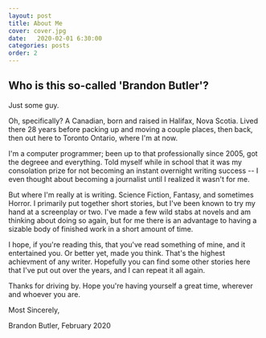 ```yaml
---
layout: post
title: About Me
cover: cover.jpg
date:   2020-02-01 6:30:00
categories: posts
order: 2
---
```


## Who is this so-called 'Brandon Butler'?

Just some guy.

Oh, specifically? A Canadian, born and raised in Halifax, Nova Scotia. Lived there 28 years before packing up and moving a couple places, then back, then out here to Toronto Ontario, where I'm at now.

I'm a computer programmer; been up to that professionally since 2005, got the degreee and everything. Told myself while in school that it was my consolation prize for not becoming an instant
overnight writing success -- I even thought about becoming a journalist until I realized it wasn't for me.

But where I'm really at is writing. Science Fiction, Fantasy, and sometimes Horror. I primarily put together short stories, but I've been known to try my hand at a screenplay or two. I've made a few
wild stabs at novels and am thinking about doing so again, but for me there is an advantage to having a sizable body of finished work in a short amount of time.

I hope, if you're reading this, that you've read something of mine, and it entertained you. Or better yet, made you think. That's the highest achievment of any writer.
Hopefully you can find some other stories here that I've put out over the years, and I can repeat it all again.

Thanks for driving by. Hope you're having yourself a great time, wherever and whoever you are.


Most Sincerely,

Brandon Butler, February 2020